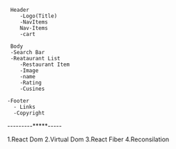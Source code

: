 
     Header 
        -Logo(Title)
        -NavItems
        Nav-Items
        -cart

     Body
     -Search Bar
     -Reataurant List
        -Restaurant Item
        -Image
        -name
        -Rating
        -Cusines

    -Footer
      - Links
      -Copyright

---------*****-----

1.React Dom 
2.Virtual Dom 
3.React Fiber
4.Reconsilation 


